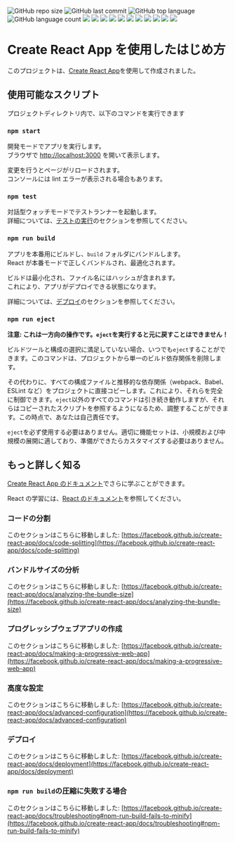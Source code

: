 ![GitHub repo size](https://img.shields.io/github/repo-size/SakamotoRyusei627/GreenfieldProject2)
![GitHub last commit](https://img.shields.io/github/last-commit/SakamotoRyusei627/GreenfieldProject2)
![GitHub top language](https://img.shields.io/github/languages/top/SakamotoRyusei627/GreenfieldProject2)
![GitHub language count](https://img.shields.io/github/languages/count/SakamotoRyusei627/GreenfieldProject2)
<img src="https://img.shields.io/badge/-Javascript-F7DF1E.svg?logo=javascript&style=plastic">
<img src="https://img.shields.io/badge/-Typescript-007ACC.svg?logo=typescript&style=plastic">
<img src="https://img.shields.io/badge/-Css3-1572B6.svg?logo=css3&style=plastic">
<img src="https://img.shields.io/badge/-Html5-E34F26.svg?logo=html5&style=plastic">
<img src="https://img.shields.io/badge/-Postgresql-336791.svg?logo=postgresql&style=plastic">
<img src="https://img.shields.io/badge/-Postman-FF6C37.svg?logo=postman&style=plastic">
<img src="https://img.shields.io/badge/-React-61DAFB.svg?logo=react&style=plastic">
<img src="https://img.shields.io/badge/-Slack-4A154B.svg?logo=slack&style=plastic">
<img src="https://img.shields.io/badge/-Node.js-339933.svg?logo=node.js&style=plastic">
<img src="https://img.shields.io/badge/-Nodemon-76D04B.svg?logo=nodemon&style=plastic">
<img src="https://img.shields.io/badge/-Npm-CB3837.svg?logo=npm&style=plastic">

# Create React App を使用したはじめ方

このプロジェクトは、[Create React App](https://github.com/facebook/create-react-app)を使用して作成されました。

## 使用可能なスクリプト

プロジェクトディレクトリ内で、以下のコマンドを実行できます

### `npm start`

開発モードでアプリを実行します。\
ブラウザで [http://localhost:3000](http://localhost:3000) を開いて表示します。

変更を行うとページがリロードされます。\
コンソールには lint エラーが表示される場合もあります。

### `npm test`

対話型ウォッチモードでテストランナーを起動します。\
詳細については、[テストの実行](https://facebook.github.io/create-react-app/docs/running-tests)のセクションを参照してください。

### `npm run build`

アプリを本番用にビルドし、`build` フォルダにバンドルします。\
React が本番モードで正しくバンドルされ、最適化されます。

ビルドは最小化され、ファイル名にはハッシュが含まれます。\
これにより、アプリがデプロイできる状態になります。

詳細については、[デプロイ](https://facebook.github.io/create-react-app/docs/deployment)のセクションを参照してください。

### `npm run eject`

**注意: これは一方向の操作です。`eject`を実行すると元に戻すことはできません！**

ビルドツールと構成の選択に満足していない場合、いつでも`eject`することができます。このコマンドは、プロジェクトから単一のビルド依存関係を削除します。

その代わりに、すべての構成ファイルと推移的な依存関係（webpack、Babel、ESLint など）をプロジェクトに直接コピーします。これにより、それらを完全に制御できます。`eject`以外のすべてのコマンドは引き続き動作しますが、それらはコピーされたスクリプトを参照するようになるため、調整することができます。この時点で、あなたは自己責任です。

`eject`を必ず使用する必要はありません。適切に機能セットは、小規模および中規模の展開に適しており、準備ができたらカスタマイズする必要はありません。

## もっと詳しく知る

[Create React App のドキュメント](https://facebook.github.io/create-react-app/docs/getting-started)でさらに学ぶことができます。

React の学習には、[React のドキュメント](https://reactjs.org/)を参照してください。

### コードの分割

このセクションはこちらに移動しました: [https://facebook.github.io/create-react-app/docs/code-splitting](https://facebook.github.io/create-react-app/docs/code-splitting)

### バンドルサイズの分析

このセクションはこちらに移動しました: [https://facebook.github.io/create-react-app/docs/analyzing-the-bundle-size](https://facebook.github.io/create-react-app/docs/analyzing-the-bundle-size)

### プログレッシブウェブアプリの作成

このセクションはこちらに移動しました: [https://facebook.github.io/create-react-app/docs/making-a-progressive-web-app](https://facebook.github.io/create-react-app/docs/making-a-progressive-web-app)

### 高度な設定

このセクションはこちらに移動しました: [https://facebook.github.io/create-react-app/docs/advanced-configuration](https://facebook.github.io/create-react-app/docs/advanced-configuration)

### デプロイ

このセクションはこちらに移動しました: [https://facebook.github.io/create-react-app/docs/deployment](https://facebook.github.io/create-react-app/docs/deployment)

### `npm run build`の圧縮に失敗する場合

このセクションはこちらに移動しました: [https://facebook.github.io/create-react-app/docs/troubleshooting#npm-run-build-fails-to-minify](https://facebook.github.io/create-react-app/docs/troubleshooting#npm-run-build-fails-to-minify)
